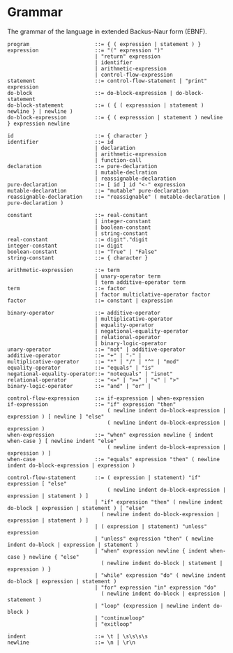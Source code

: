 # Grammar
The grammar of the language in extended Backus-Naur form (EBNF).

    program                     ::= { ( expression | statement ) }
    expression                  ::= "(" expression ")"
                                | "return" expression
                                | identifier
                                | arithmetic-expression
                                | control-flow-expression
    statement                   ::= control-flow-statement | "print" expression
    do-block                    ::= do-block-expression | do-block-statement
    do-block-statement          ::= ( { ( expresssion | statement ) newline } | newline )
    do-block-expression         ::= { ( expresssion | statement ) newline } expression newline
    
    id                          ::= { character }
    identifier                  ::= id
                                | declaration
                                | arithmetic-expression
                                | function-call
    declaration                 ::= pure-declaration 
                                | mutable-declration 
                                | reassignable-declaration
    pure-declaration            ::= [ id ] id "<-" expression
    mutable-declaration         ::= "mutable" pure-declaration
    reassignable-declaration    ::= "reassignable" ( mutable-declaration | pure-declaration )
    
    constant                    ::= real-constant 
                                | integer-constant 
                                | boolean-constant 
                                | string-constant
    real-constant               ::= digit"."digit
    integer-constant            ::= digit
    boolean-constant            ::= "True" | "False"
    string-constant             ::= { character }
    
    arithmetic-expression       ::= term 
                                | unary-operator term 
                                | term additive-operator term
    term                        ::= factor 
                                | factor multiclative-operator factor
    factor                      ::= constant | expression
    
    binary-operator             ::= additive-operator 
                                | multiplicative-operator 
                                | equality-operator
                                | negational-equality-operator
                                | relational-operator
                                | binary-logic-operator
    unary-operator              ::= "not" | additive-operator
    additive-operator           ::= "+" | "-" | 
    multiplicative-operator     ::= "*" | "/" | "^" | "mod" 
    equality-operator           ::= "equals" | "is"
    negational-equality-operator::= "notequals" | "isnot"
    relational-operator         ::= "<=" | ">=" | "<" | ">"
    binary-logic-operator       ::= "and" | "or" |
                                    
    control-flow-expression     ::= if-expression | when-expression
    if-expression               ::= "if" expression "then" 
                                    ( newline indent do-block-expression | expression ) [ newline ] "else" 
                                    ( newline indent do-block-expression | expression )
    when-expression             ::= "when" expression newline { indent when-case } [ newline indent "else" 
                                    ( newline indent do-block-expression | expression ) ]
    when-case                   ::= "equals" expression "then" ( newline indent do-block-expression | expression )
                                    
    control-flow-statement      ::= ( expression | statement) "if" expression [ "else" 
                                    ( newline indent do-block-expression | expression | statement ) ]
                                | "if" expression "then" ( newline indent do-block | expression | statement ) [ "else"
                                  ( newline indent do-block-expression | expression | statement ) ]
                                | ( expression | statement) "unless" expression
                                | "unless" expression "then" ( newline indent do-block | expression | statement )
                                | "when" expression newline { indent when-case } newline { "else" 
                                  ( newline indent do-block | statement | expression ) }
                                | "while" expression "do" ( newline indent do-block | expression | statement )
                                | "for" expression "in" expression "do" 
                                  ( newline indent do-block | expression | statement )
                                | "loop" (expression | newline indent do-block )
                                | "continueloop"
                                | "exitloop"

    indent                      ::= \t | \s\s\s\s
    newline                     ::= \n | \r\n
